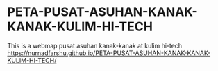 # PETA-PUSAT-ASUHAN-KANAK-KANAK-KULIM-HI-TECH
This is a webmap pusat asuhan kanak-kanak at kulim hi-tech
https://nurnadfarshu.github.io/PETA-PUSAT-ASUHAN-KANAK-KANAK-KULIM-HI-TECH/
